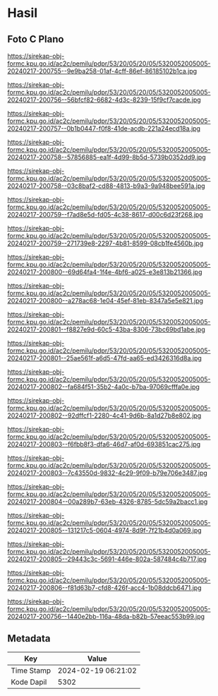 # Hasil

## Foto C Plano

https://sirekap-obj-formc.kpu.go.id/ac2c/pemilu/pdpr/53/20/05/20/05/5320052005005-20240217-200755--9e9ba258-01af-4cff-86ef-86185102b1ca.jpg

https://sirekap-obj-formc.kpu.go.id/ac2c/pemilu/pdpr/53/20/05/20/05/5320052005005-20240217-200756--56bfcf82-6682-4d3c-8239-15f9cf7cacde.jpg

https://sirekap-obj-formc.kpu.go.id/ac2c/pemilu/pdpr/53/20/05/20/05/5320052005005-20240217-200757--0b1b0447-f0f8-41de-acdb-221a24ecd18a.jpg

https://sirekap-obj-formc.kpu.go.id/ac2c/pemilu/pdpr/53/20/05/20/05/5320052005005-20240217-200758--57856885-ea1f-4d99-8b5d-5739b0352dd9.jpg

https://sirekap-obj-formc.kpu.go.id/ac2c/pemilu/pdpr/53/20/05/20/05/5320052005005-20240217-200758--03c8baf2-cd88-4813-b9a3-9a948bee591a.jpg

https://sirekap-obj-formc.kpu.go.id/ac2c/pemilu/pdpr/53/20/05/20/05/5320052005005-20240217-200759--f7ad8e5d-fd05-4c38-8617-d00c6d23f268.jpg

https://sirekap-obj-formc.kpu.go.id/ac2c/pemilu/pdpr/53/20/05/20/05/5320052005005-20240217-200759--271739e8-2297-4b81-8599-08cb1fe4560b.jpg

https://sirekap-obj-formc.kpu.go.id/ac2c/pemilu/pdpr/53/20/05/20/05/5320052005005-20240217-200800--69d64fa4-1f4e-4bf6-a025-e3e813b21366.jpg

https://sirekap-obj-formc.kpu.go.id/ac2c/pemilu/pdpr/53/20/05/20/05/5320052005005-20240217-200800--a278ac68-1e04-45ef-81eb-8347a5e5e821.jpg

https://sirekap-obj-formc.kpu.go.id/ac2c/pemilu/pdpr/53/20/05/20/05/5320052005005-20240217-200801--f8827e9d-60c5-43ba-8306-73bc69bd1abe.jpg

https://sirekap-obj-formc.kpu.go.id/ac2c/pemilu/pdpr/53/20/05/20/05/5320052005005-20240217-200801--25ae561f-a6d5-47fd-aa65-ed3426316d8a.jpg

https://sirekap-obj-formc.kpu.go.id/ac2c/pemilu/pdpr/53/20/05/20/05/5320052005005-20240217-200802--fa684f51-35b2-4a0c-b7ba-97069cfffa0e.jpg

https://sirekap-obj-formc.kpu.go.id/ac2c/pemilu/pdpr/53/20/05/20/05/5320052005005-20240217-200802--92dffcf1-2280-4c41-9d6b-8a1d27b8e802.jpg

https://sirekap-obj-formc.kpu.go.id/ac2c/pemilu/pdpr/53/20/05/20/05/5320052005005-20240217-200803--f6fbb8f3-dfa6-46d7-af0d-693851cac275.jpg

https://sirekap-obj-formc.kpu.go.id/ac2c/pemilu/pdpr/53/20/05/20/05/5320052005005-20240217-200803--7c43550d-9832-4c29-9f09-b79e706e3487.jpg

https://sirekap-obj-formc.kpu.go.id/ac2c/pemilu/pdpr/53/20/05/20/05/5320052005005-20240217-200804--00a289b7-63eb-4326-8785-5dc59a2bacc1.jpg

https://sirekap-obj-formc.kpu.go.id/ac2c/pemilu/pdpr/53/20/05/20/05/5320052005005-20240217-200805--131217c5-0604-4974-8d9f-7f21b4d0a069.jpg

https://sirekap-obj-formc.kpu.go.id/ac2c/pemilu/pdpr/53/20/05/20/05/5320052005005-20240217-200805--29443c3c-5691-446e-802a-587484c4b717.jpg

https://sirekap-obj-formc.kpu.go.id/ac2c/pemilu/pdpr/53/20/05/20/05/5320052005005-20240217-200806--f81d63b7-cfd8-426f-acc4-1b08ddcb6471.jpg

https://sirekap-obj-formc.kpu.go.id/ac2c/pemilu/pdpr/53/20/05/20/05/5320052005005-20240217-200756--1440e2bb-116a-48da-b82b-57eeac553b99.jpg


## Metadata

| Key        | Value               |
| ---------- | ------------------- |
| Time Stamp | 2024-02-19 06:21:02 |
| Kode Dapil | 5302                |




